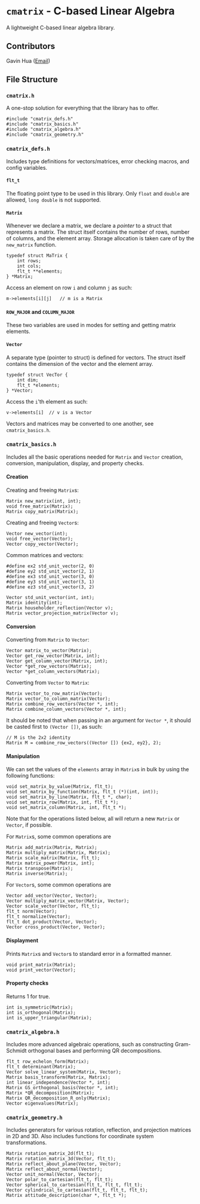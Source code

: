 # `cmatrix` - C-based Linear Algebra

A lightweight C-based linear algebra library.

## Contributors

Gavin Hua ([Email](139950129+GavinHYL@users.noreply.github.com))

## File Structure

### `cmatrix.h`

A one-stop solution for everything that the library has to offer.

```(C)
#include "cmatrix_defs.h"
#include "cmatrix_basics.h"
#include "cmatrix_algebra.h"
#include "cmatrix_geometry.h"
```

### `cmatrix_defs.h`

Includes type definitions for vectors/matrices, error checking macros, and config variables.

#### `flt_t`

The floating point type to be used in this library. Only `float` and `double` are allowed, `long double` is not supported.

#### `Matrix`

Whenever we declare a matrix, we declare a *pointer* to a struct that represents a matrix. The struct itself contains the number of rows, number of columns, and the element array. Storage allocation is taken care of by the `new_matrix` function.

```(C)
typedef struct MaTrix {
    int rows;
    int cols;
    flt_t **elements;
} *Matrix;
```

Access an element on row `i` and column `j` as such:

```(C)
m->elements[i][j]   // m is a Matrix
```

#### `ROW_MAJOR` and `COLUMN_MAJOR`

These two variables are used in modes for setting and getting matrix elements.

#### `Vector`

A separate type (pointer to struct) is defined for vectors. The struct itself contains the dimension of the vector and the element array.

```(C)
typedef struct VecTor {
    int dim;
    flt_t *elements;
} *Vector;
```

Access the `i`'th element as such:

```(C)
v->elements[i]  // v is a Vector
```

Vectors and matrices may be converted to one another, see `cmatrix_basics.h`.

### `cmatrix_basics.h`

Includes all the basic operations needed for `Matrix` and `Vector` creation, conversion, manipulation, display, and property checks.

#### Creation

Creating and freeing `Matrix`s:

```(C)
Matrix new_matrix(int, int);
void free_matrix(Matrix);
Matrix copy_matrix(Matrix);
```

Creating and freeing `Vector`s:

```(C)
Vector new_vector(int);
void free_vector(Vector);
Vector copy_vector(Vector);
```

Common matrices and vectors:

```(C)
#define ex2 std_unit_vector(2, 0)
#define ey2 std_unit_vector(2, 1)
#define ex3 std_unit_vector(3, 0)
#define ey3 std_unit_vector(3, 1)
#define ez3 std_unit_vector(3, 2)

Vector std_unit_vector(int, int);
Matrix identity(int);
Matrix householder_reflection(Vector v);
Matrix vector_projection_matrix(Vector v);
```

#### Conversion

Converting from `Matrix` to `Vector`:

```(C)
Vector matrix_to_vector(Matrix);
Vector get_row_vector(Matrix, int);
Vector get_column_vector(Matrix, int);
Vector *get_row_vectors(Matrix);
Vector *get_column_vectors(Matrix);
```

Converting from `Vector` to `Matrix`:

```(C)
Matrix vector_to_row_matrix(Vector);
Matrix vector_to_column_matrix(Vector);
Matrix combine_row_vectors(Vector *, int);
Matrix combine_column_vectors(Vector *, int);
```

It should be noted that when passing in an argument for `Vector *`, it should be casted first to `(Vector [])`, as such:

```(C)
// M is the 2x2 identity
Matrix M = combine_row_vectors((Vector []) {ex2, ey2}, 2);
```

#### Manipulation

We can set the values of the `elements` array in `Matrix`s in bulk by using the following functions:

```(C)
void set_matrix_by_value(Matrix, flt_t);
void set_matrix_by_function(Matrix, flt_t (*)(int, int));
void set_matrix_by_line(Matrix, flt_t *, char);
void set_matrix_row(Matrix, int, flt_t *);
void set_matrix_column(Matrix, int, flt_t *);
```

Note that for the operations listed below, all will return a new `Matrix` or `Vector`, if possible.

For `Matrix`s, some common operations are

```(C)
Matrix add_matrix(Matrix, Matrix);
Matrix multiply_matrix(Matrix, Matrix);
Matrix scale_matrix(Matrix, flt_t);
Matrix matrix_power(Matrix, int);
Matrix transpose(Matrix);
Matrix inverse(Matrix);
```

For `Vector`s, some common operations are

```(C)
Vector add_vector(Vector, Vector);
Vector multiply_matrix_vector(Matrix, Vector);
Vector scale_vector(Vector, flt_t);
flt_t norm(Vector);
flt_t normalize(Vector);
flt_t dot_product(Vector, Vector);
Vector cross_product(Vector, Vector);
```

#### Displayment

Prints `Matrix`s and `Vector`s to standard error in a formatted manner.

```(C)
void print_matrix(Matrix);
void print_vector(Vector);
```

#### Property checks

Returns 1 for true.

```(C)
int is_symmetric(Matrix);
int is_orthogonal(Matrix);
int is_upper_triangular(Matrix);
```

### `cmatrix_algebra.h`

Includes more advanced algebraic operations, such as constructing Gram-Schmidt orthogonal bases and performing QR decompositions.

```(C)
flt_t row_echelon_form(Matrix);
flt_t determinant(Matrix);
Vector solve_linear_system(Matrix, Vector);
Matrix basis_transform(Matrix, Matrix);
int linear_independence(Vector *, int);
Matrix GS_orthogonal_basis(Vector *, int);
Matrix *QR_decomposition(Matrix);
Matrix QR_decomposition_R_only(Matrix);
Vector eigenvalues(Matrix);
```

### `cmatrix_geometry.h`

Includes generators for various rotation, reflection, and projection matrices in 2D and 3D. Also includes functions for coordinate system transformations.

```(C)
Matrix rotation_matrix_2d(flt_t);
Matrix rotation_matrix_3d(Vector, flt_t);
Matrix reflect_about_plane(Vector, Vector);
Matrix reflect_about_normal(Vector);
Vector unit_normal(Vector, Vector);
Vector polar_to_cartesian(flt_t, flt_t);
Vector spherical_to_cartesian(flt_t, flt_t, flt_t);
Vector cylindrical_to_cartesian(flt_t, flt_t, flt_t);
Matrix attitude_description(char *, flt_t *);
```

